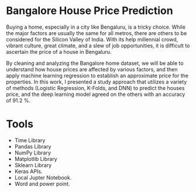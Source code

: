 
# Bangalore House Price Prediction

Buying a home, especially in a city like Bengaluru, is a tricky choice. While the major factors are usually the same for all metros, there are others to be considered for the Silicon Valley of India. With its help millennial crowd, vibrant culture, great climate, and a slew of job opportunities, it is difficult to ascertain the price of a house in Bengaluru.

By cleaning and analyzing the Bangalore home dataset, we will be able to understand how house prices are affected by various factors, and then apply machine learning regression to establish an approximate price for the properties. In this work, I presented a study approach that utilizes a variety of methods (Logistic Regression, K-Folds, and DNN) to predict the houses price, and the deep learning model agreed on the others with an accuracy of 91.2 %.

# Tools

*	Time Library
*	Pandas Library
*	NumPy Library
*	Matplotlib Library
*	Sklearn Library
*	Keras APIs.
* 	Local Jupter Notebook.
* 	Word and power point.

